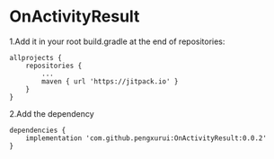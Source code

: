 # OnActivityResult

1.Add it in your root build.gradle at the end of repositories:
```
allprojects {
	repositories {
		...
		maven { url 'https://jitpack.io' }
	}
}
```

2.Add the dependency
```
dependencies {
    implementation 'com.github.pengxurui:OnActivityResult:0.0.2'
}
```
